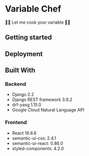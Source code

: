 # Variable Chef

👨‍🍳 Let me cook your variable 👩‍🍳

## Getting started

## Deployment

## Built With

### Backend
* Django 2.2
* Django REST framework 3.9.2
* drf-yasg 1.15.0
* Google Cloud Natural Language API

### Frontend
* React 16.8.6
* semantic-ui-css: 2.4.1
* semantic-ui-react: 0.86.0
* styled-components: 4.2.0
